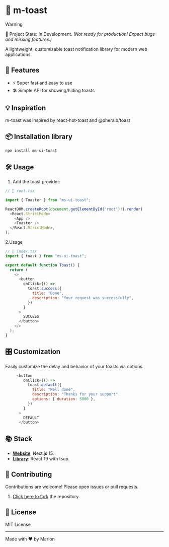 # 🥪 m-toast

> [!WARNING]
> 🚧 Project State: In Development.
_(Not ready for production! Expect bugs and missing features.)_

A lightweight, customizable toast notification library for modern web applications.

## 🚀 Features

- ⚡ Super fast and easy to use
- 🛠️ Simple API for showing/hiding toasts
  <!-- - 🎨 Fully customizable styles -->
  <!-- - 📦 Zero dependencies -->
  <!-- - 📱 Responsive and accessible -->

## 💡 Inspiration

m-toast was inspired by react-hot-toast and @pheralb/toast

## 📦 Installation library

```bash
npm install ms-ui-toast
```

## 🛠️ Usage

1. Add the toast provider:

```js
// 📃 root.tsx

import { Toaster } from "ms-ui-toast";

ReactDOM.createRoot(document.getElementById("root")!).render(
  <React.StrictMode>
    <App />
    <Toaster />
  </React.StrictMode>,
);

```

2.Usage

```js
// 📃 index.tsx
import { toast } from "ms-ui-toast";

export default function Toast() {
  return (
    <>
      <button
        onClick={() =>
          toast.success({
            title: "Done",
            description: "Your request was successfully",
          })
        }
      >
        SUCCESS
      </button>
    </>
  );
}
```

## 🎛️ Customization

Easily customize the delay and behavior of your toasts via options.

```js
     <button
        onClick={() =>
          toast.default({
            title: "Well done",
            description: "Thanks for your support",
            options: { duration: 5000 },
          })
        }
      >
        DEFAULT
      </button>
```
<!--
## 📚 Documentation

See the [full documentation](./docs) for advanced usage and API details. -->

## 📚 Stack

- [**Website**](https://github.com/M-Suyuc/toast-library/tree/main/web): Next.js 15.
- [**Library**](https://github.com/M-Suyuc/toast-library/tree/main/toast): React 19 with tsup.

## 🤝 Contributing

Contributions are welcome! Please open issues or pull requests.

1. [Click here to fork](https://github.com/M-Suyuc/toast-library/fork) the repository.

## 📄 License

MIT License

---

Made with ❤️ by Marlon

